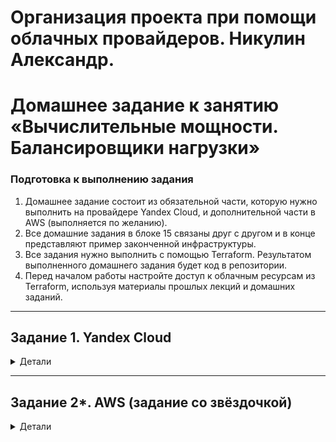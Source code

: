 # Организация проекта при помощи облачных провайдеров. Никулин Александр. 
# Домашнее задание к занятию «Вычислительные мощности. Балансировщики нагрузки»  

### Подготовка к выполнению задания

1. Домашнее задание состоит из обязательной части, которую нужно выполнить на провайдере Yandex Cloud, и дополнительной части в AWS (выполняется по желанию). 
2. Все домашние задания в блоке 15 связаны друг с другом и в конце представляют пример законченной инфраструктуры.  
3. Все задания нужно выполнить с помощью Terraform. Результатом выполненного домашнего задания будет код в репозитории. 
4. Перед началом работы настройте доступ к облачным ресурсам из Terraform, используя материалы прошлых лекций и домашних заданий.

---

## Задание 1. Yandex Cloud 
<details>
  <summary>Детали</summary>

  **Что нужно сделать**

  1. Создать бакет Object Storage и разместить в нём файл с картинкой:

  - Создать бакет в Object Storage с произвольным именем (например, _имя_студента_дата_).
  - Положить в бакет файл с картинкой.
  - Сделать файл доступным из интернета.

  > Полный код доступен тут, по файлам для [terraform](src) \
  > Начал с самого простого:
  > - ![alt text](images/image100.png)
  > - [storage_object](src/storage_object.tf) - Загружаемый объект, там же и будет картинка
  > - [bucket](src/bucket.tf) - сама настрйока бакета. Тут же создаем все необходимые переменные сервис аккаунты для доступа, ключи и т.п.
  > - [providers](src/providers.tf) - используемый провайдер (yandex)
  > - [сети](src/vpc-networks.tf) - создаем тут сам vpc, далее subnet \
  > Далее инициируем терраформ и запускаем его.
  > - ![alt text](images/image99.png)
  > - ![alt text](images/image98.png)
  > Результаты:
  > - ![alt text](images/image97.png)
  > - ![alt text](images/image96.png)
  > - ![alt text](images/image95.png)
  > - ![alt text](images/image94.png)
  > картинка доступна и скачивается
  
  2. Создать группу ВМ в public подсети фиксированного размера с шаблоном LAMP и веб-страницей, содержащей ссылку на картинку из бакета:

  - Создать Instance Group с тремя ВМ и шаблоном LAMP. Для LAMP рекомендуется использовать `image_id = fd827b91d99psvq5fjit`.
  - Для создания стартовой веб-страницы рекомендуется использовать раздел `user_data` в [meta_data](https://cloud.yandex.ru/docs/compute/concepts/vm-metadata).
  - Разместить в стартовой веб-странице шаблонной ВМ ссылку на картинку из бакета.
  - Настроить проверку состояния ВМ.

  > Далее создаем  [сеть](src/vpc-networks.tf) и группу машин и всё остальное по заданию
  > - [instance-group](src/instance-group.tf) - настройки групповых машин
  > - [сеть](src/vpc-networks.tf) - настройки сети
  > - [data](src/data.tf) - набор базовых перменных и образов + ссылок на ключики для доступа по ssh
  > - ![alt text](images/image80.png) - тут настраиваем базовый index шаблон, с ссылкой на бакет
  > - ![alt text](images/image79.png) - Настрйока проверки состояния машин
  > В общем запускаем терраформ и смотрим:
  > - ![alt text](images/image92.png) 
  > - ![alt text](images/image93.png)
  > - ![alt text](images/image90.png)
  > Видим три машины, зайдем и глянем что у них в index:
  > - ![alt text](images/image81.png)
  > Видим нашу картинку

  3. Подключить группу к сетевому балансировщику:

  - Создать сетевой балансировщик.
  - Проверить работоспособность, удалив одну или несколько ВМ.

  > - [network_load_balancer](src/lb_network_load_balancer.tf)
  > Балансировщик нагрузки будет регулярно проверять доступность порта 80 и пути "/" при обращении к группе виртуальных машин. Проверка будет проводиться каждые 2 секунды, и если ответ не будет получен в течение 1 секунды, балансировщик считает сервер недоступным. Для перевода сервера в недоступное состояние потребуется две неудачные проверки, а для возвращения в доступное — пять успешных. \
  > Запускаем террафом, смотрим поднялся ли он, получаем ip и заходим по нему: 
  > - ![alt text](images/image87.png)
  > - ![alt text](images/image86.png)
  > Теперь застопорим машины и првоерим его работу:
  > - ![alt text](images/image85.png)
  > - ![alt text](images/image84.png)
  > Доступ по прежнему имеется, кстати можно дополнительно глянуть на то, как машина сама поднялась: 
  > - ![alt text](images/image82.png)

  4. (дополнительно)* Создать Application Load Balancer с использованием Instance group и проверкой состояния.

  > Теперь список кода, для поднятия app balancer: 
  > - [alb_target_group](src/alb_target_group.tf) - таргет группы
  > - [alb_http_router](src/alb_http_router.tf) - роутер
  > - [alb_backend_group](src/alb_backend_group.tf) - ГРуппа бекендов
  > - [alb_load_balancer](src/alb_load_balancer.tf) - Сам балансировщик
  > Запускаем терраформ и смотрим результат: 
  > - ![alt text](images/image91.png)
  > Весь спсиок сервисов, который был поднят
  > - ![alt text](images/image89.png)
  > - ![alt text](images/image78.png)
  > - ![alt text](images/image77.png)
  > - ![alt text](images/image76.png)
  > Проверим базовую работоспособность роутера, пройдя по его ip и потом так же отключим машины и првоерим доступ
  > - ![alt text](images/image88.png)
  > - ![alt text](images/image85.png)
  > - ![alt text](images/image83.png)
  > Всё потом опять поднялось и работало

  Полезные документы:

  - [Compute instance group](https://registry.terraform.io/providers/yandex-cloud/yandex/latest/docs/resources/compute_instance_group).
  - [Network Load Balancer](https://registry.terraform.io/providers/yandex-cloud/yandex/latest/docs/resources/lb_network_load_balancer).
  - [Группа ВМ с сетевым балансировщиком](https://cloud.yandex.ru/docs/compute/operations/instance-groups/create-with-balancer).
</details>

---

## Задание 2*. AWS (задание со звёздочкой)

<details>
  <summary>Детали</summary>

  Это необязательное задание. Его выполнение не влияет на получение зачёта по домашней работе.

  **Что нужно сделать**

  Используя конфигурации, выполненные в домашнем задании из предыдущего занятия, добавить к Production like сети Autoscaling group из трёх EC2-инстансов с  автоматической установкой веб-сервера в private домен.

  1. Создать бакет S3 и разместить в нём файл с картинкой:

  - Создать бакет в S3 с произвольным именем (например, _имя_студента_дата_).
  - Положить в бакет файл с картинкой.
  - Сделать доступным из интернета.
  2. Сделать Launch configurations с использованием bootstrap-скрипта с созданием веб-страницы, на которой будет ссылка на картинку в S3. 
  3. Загрузить три ЕС2-инстанса и настроить LB с помощью Autoscaling Group.

  Resource Terraform:

  - [S3 bucket](https://registry.terraform.io/providers/hashicorp/aws/latest/docs/resources/s3_bucket)
  - [Launch Template](https://registry.terraform.io/providers/hashicorp/aws/latest/docs/resources/launch_template).
  - [Autoscaling group](https://registry.terraform.io/providers/hashicorp/aws/latest/docs/resources/autoscaling_group).
  - [Launch configuration](https://registry.terraform.io/providers/hashicorp/aws/latest/docs/resources/launch_configuration).

  Пример bootstrap-скрипта:

  ```
  #!/bin/bash
  yum install httpd -y
  service httpd start
  chkconfig httpd on
  cd /var/www/html
  echo "<html><h1>My cool web-server</h1></html>" > index.html
  ```

</details>